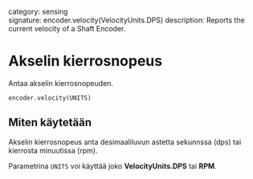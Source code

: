 category: sensing  
signature: encoder.velocity(VelocityUnits.DPS)
description: Reports the current velocity of a Shaft Encoder.

# Akselin kierrosnopeus

Antaa akselin kierrosnopeuden.

```don
encoder.velocity(UNITS)
```

## Miten käytetään

Akselin kierrosnopeus anta desimaaliluvun astetta sekunnssa (dps) tai kierrosta minuutissa (rpm).

Parametrina `UNITS` voi käyttää joko **VelocityUnits.DPS** tai **RPM**.

<advanced>
</advanced>
